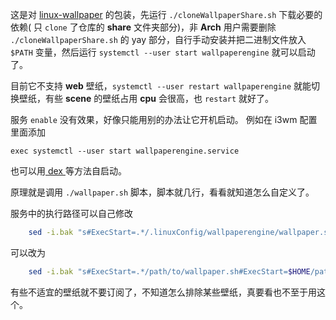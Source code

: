 这是对 [linux-wallpaper](https://github.com/Almamu/linux-wallpaperengine) 的包装，先运行 `./cloneWallpaperShare.sh` 下载必要的依赖\( 只 `clone` 了仓库的 **share** 文件夹部分\)，非 **Arch** 用户需要删除 `./cloneWallpaperShare.sh` 的 yay 部分，自行手动安装并把二进制文件放入`$PATH` 变量，然后运行 `systemctl --user start wallpaperengine` 就可以启动了。

目前它不支持 **web** 壁纸，`systemctl --user restart wallpaperengine` 就能切换壁纸，有些 **scene** 的壁纸占用 **cpu** 会很高，也 `restart` 就好了。

服务 `enable` 没有效果，好像只能用别的办法让它开机启动。
例如在 i3wm 配置里面添加

```i3config
exec systemctl --user start wallpaperengine.service
```

也可以用[ dex ](https://github.com/jceb/dex)等方法自启动。

原理就是调用 `./wallpaper.sh` 脚本，脚本就几行，看看就知道怎么自定义了。

服务中的执行路径可以自己修改

```bash
    sed -i.bak "s#ExecStart=.*/.linuxConfig/wallpaperengine/wallpaper.sh#ExecStart=$HOME/.linuxConfig/wallpaperengine/wallpaper.sh#" ~/.config/systemd/user/wallpaperengine.service
```

可以改为

```bash
    sed -i.bak "s#ExecStart=.*/path/to/wallpaper.sh#ExecStart=$HOME/path/to/wallpaper.sh#" ~/.config/systemd/user/wallpaperengine.service
```

有些不适宜的壁纸就不要订阅了，不知道怎么排除某些壁纸，真要看也不至于用这个。
